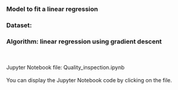 
### Model to fit a linear regression 
### Dataset:
### Algorithm: linear regression using gradient descent 
<br/>
<br/>
Jupyter Notebook file: Quality_inspection.ipynb
<br/>
<br/>
You can display the Jupyter Notebook code by clicking on the file.
